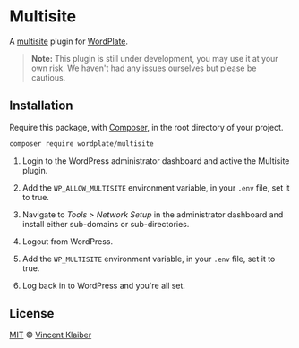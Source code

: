 # Multisite

A [multisite](http://codex.wordpress.org/Glossary#Multisite) plugin for [WordPlate](https://wordplate.github.io/).

> **Note:** This plugin is still under development, you may use it at your own risk. We haven't had any issues ourselves but please be cautious.

## Installation

Require this package, with [Composer](https://getcomposer.org/), in the root directory of your project.

```sh
composer require wordplate/multisite
```

1. Login to the WordPress administrator dashboard and active the Multisite plugin.

2. Add the `WP_ALLOW_MULTISITE` environment variable, in your `.env` file, set it to true.

3. Navigate to *Tools > Network Setup* in the administrator dashboard and install either sub-domains or sub-directories.

4. Logout from WordPress.

5. Add the `WP_MULTISITE` environment variable, in your `.env` file, set it to true.

6. Log back in to WordPress and you're all set.

## License

[MIT](LICENSE) © [Vincent Klaiber](https://vinkla.com)
